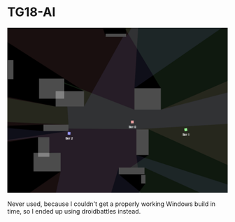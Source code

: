 TG18-AI
=======

![screenshot](/screenshot.png)

Never used, because I couldn't get a properly working Windows build in time, so I ended up using droidbattles instead.
